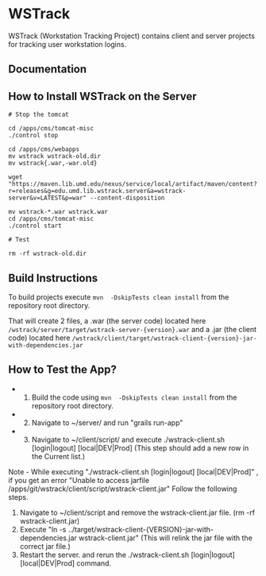 WSTrack
=======

WSTrack (Workstation Tracking Project) contains client and server projects for tracking user workstation logins.

Documentation
-------------


How to Install WSTrack on the Server
-------------

    # Stop the tomcat

    cd /apps/cms/tomcat-misc
    ./control stop

    cd /apps/cms/webapps
    mv wstrack wstrack-old.dir
    mv wstrack{.war,-war.old}

    wget "https://maven.lib.umd.edu/nexus/service/local/artifact/maven/content?r=releases&g=edu.umd.lib.wstrack.server&a=wstrack-server&v=LATEST&p=war" --content-disposition

    mv wstrack-*.war wstrack.war
    cd /apps/cms/tomcat-misc
    ./control start

    # Test

    rm -rf wstrack-old.dir

Build Instructions
-------------
To build projects execute `mvn  -DskipTests clean install` from the repository root directory. 

That will create 2 files, a .war (the server code) located here `/wstrack/server/target/wstrack-server-{version}.war` and a .jar (the client code) located here `/wstrack/client/target/wstrack-client-{version}-jar-with-dependencies.jar`

How to Test the App?
--------------------

* 1. Build the code using `mvn  -DskipTests clean install` from the repository root directory.
* 2. Navigate to ~/server/ and run "grails run-app"
* 3. Navigate to ~/client/script/ and execute ./wstrack-client.sh [login|logout] [local|DEV|Prod] 
    (This step should add a new row in the Current list.)

Note - While executing "./wstrack-client.sh [login|logout] [local|DEV|Prod]" , if you get an error "Unable to access jarfile /apps/git/wstrack/client/script/wstrack-client.jar"
Follow the following steps.

1. Navigate to ~/client/script and remove the wstrack-client.jar file. (rm -rf wstrack-client.jar)
2. Execute "ln -s ../target/wstrack-client-{VERSION}-jar-with-dependencies.jar wstrack-client.jar" (This will relink the jar file with the correct jar file.)
3. Restart the server. and rerun the ./wstrack-client.sh [login|logout] [local|DEV|Prod] command.
